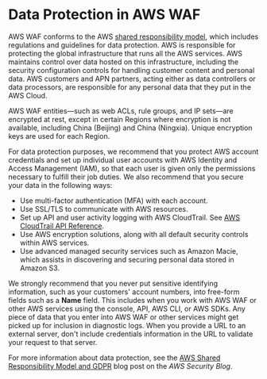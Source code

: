# Data Protection in AWS WAF<a name="data-protection"></a>

AWS WAF conforms to the AWS [shared responsibility model](https://aws.amazon.com/compliance/shared-responsibility-model/), which includes regulations and guidelines for data protection\. AWS is responsible for protecting the global infrastructure that runs all the AWS services\. AWS maintains control over data hosted on this infrastructure, including the security configuration controls for handling customer content and personal data\. AWS customers and APN partners, acting either as data controllers or data processors, are responsible for any personal data that they put in the AWS Cloud\. 

AWS WAF entities—such as web ACLs, rule groups, and IP sets—are encrypted at rest, except in certain Regions where encryption is not available, including China \(Beijing\) and China \(Ningxia\)\. Unique encryption keys are used for each Region\. 

For data protection purposes, we recommend that you protect AWS account credentials and set up individual user accounts with AWS Identity and Access Management \(IAM\), so that each user is given only the permissions necessary to fulfill their job duties\. We also recommend that you secure your data in the following ways:
+ Use multi\-factor authentication \(MFA\) with each account\.
+ Use SSL/TLS to communicate with AWS resources\.
+ Set up API and user activity logging with AWS CloudTrail\. See [AWS CloudTrail API Reference](https://docs.aws.amazon.com/awscloudtrail/latest/APIReference/Welcome.html)\.
+ Use AWS encryption solutions, along with all default security controls within AWS services\.
+ Use advanced managed security services such as Amazon Macie, which assists in discovering and securing personal data stored in Amazon S3\.

We strongly recommend that you never put sensitive identifying information, such as your customers' account numbers, into free\-form fields such as a **Name** field\. This includes when you work with AWS WAF or other AWS services using the console, API, AWS CLI, or AWS SDKs\. Any piece of data that you enter into AWS WAF or other services might get picked up for inclusion in diagnostic logs\. When you provide a URL to an external server, don't include credentials information in the URL to validate your request to that server\.

For more information about data protection, see the [AWS Shared Responsibility Model and GDPR](https://aws.amazon.com/blogs/security/the-aws-shared-responsibility-model-and-gdpr/) blog post on the *AWS Security Blog*\.